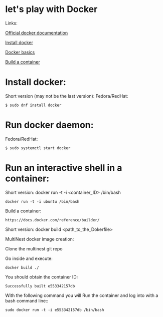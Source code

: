 # let's play with Docker

Links:

[Official docker documentation](https://docs.docker.com/)

[Install docker](https://docs.docker.com/engine/installation/)

[Docker basics](https://docs.docker.com/engine/userguide/basics/)

[Build a container](https://docs.docker.com/reference/builder/)



# Install docker:
Short version (may not be the last version):
  Fedora/RedHat:

	$ sudo dnf install docker

# Run docker daemon:
  Fedora/RedHat:

	$ sudo systemctl start docker

# Run an interactive shell in a container:
  Short version:
	docker run -t -i <container_ID> /bin/bash

	docker run -t -i ubuntu /bin/bash

Build a container:

	https://docs.docker.com/reference/builder/

Short version:
	docker build <path_to_the_Dokerfile>

MultiNest docker image creation:

Clone the multinest git repo

Go inside and execute:

	docker build ./

You should obtain the container ID:

	Successfully built e553342157db

With the following command you will Run the container and log into with a bash command line::

	sudo docker run -t -i e553342157db /bin/bash 
